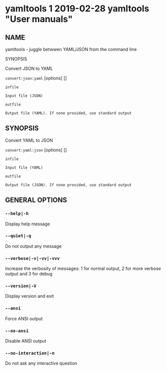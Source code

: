 yamltools 1 2019-02-28 yamltools "User manuals"
================

## NAME

yamltools - juggle betwwen YAML/JSON from the command line


SYNOPSIS

Convert JSON to YAML 

`convert:json:yaml` [options] <infile> [<outfile>]





`infile`

    Input file (JSON)

`outfile`

    Output file (YAML). If none provided, use standard output





## SYNOPSIS

Convert YAML to JSON

`convert:yaml:json` [options] <infile> [<outfile>]


`infile`

    Input file (YAML)


`outfile`

    Output file (JSON). If none provided, use standard output

## GENERAL OPTIONS

### `--help|-h`

Display help message

### `--quiet|-q`

Do not output any message

### `--verbose|-v|-vv|-vvv`

Increase the verbosity of messages: 1 for normal output, 2 for more verbose output and 3 for debug

### `--version|-V`

Display version and exit

### `--ansi`

Force ANSI output

### `--no-ansi`

Disable ANSI output

### `--no-interaction|-n`

Do not ask any interactive question
